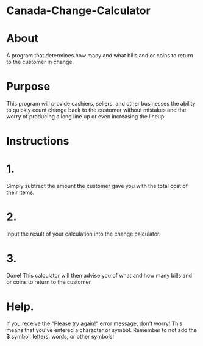 # Canada-Change-Calculator
# About
A program that determines how many and what bills and or coins to return to the customer in change. 
# Purpose
This program will provide cashiers, sellers, and other businesses the ability to quickly count change back to the customer without mistakes and the worry of producing a long line up or even increasing the lineup. 
# Instructions 
# 1.
Simply subtract the amount the customer gave you with the total cost of their items.
# 2.
Input the result of your calculation into the change calculator.
# 3.
Done! This calculator will then advise you of what and how many bills and or coins to return to the customer.
# Help.
If you receive the "Please try again!" error message, don't worry! This means that you've entered a character or symbol.
Remember to not add the $ symbol, letters, words, or other symbols!
